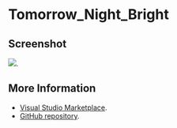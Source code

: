 # Tomorrow_Night_Bright



## Screenshot
![](https://raw.githubusercontent.com/gerane/VSCodeThemes/master/gerane.Theme-Tomorrow_Night_Bright/screenshot.png).


## More Information
* [Visual Studio Marketplace](https://marketplace.visualstudio.com/items/gerane.Theme-TomorrowNightBright).
* [GitHub repository](https://github.com/gerane/VSCodeThemes).
